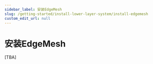 ```yaml
---
sidebar_label: 安装EdgeMesh
slug: /getting-started/install-lower-layer-system/install-edgemesh
custom_edit_url: null
---
```


# 安装EdgeMesh

[TBA]

